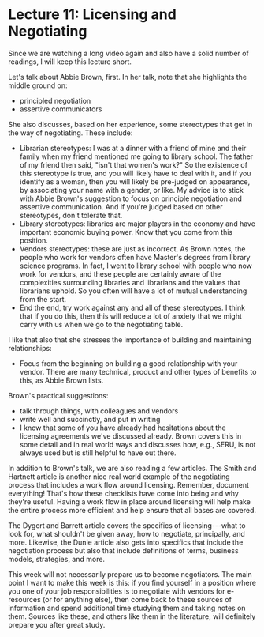 # Lecture 11: Licensing and Negotiating

Since we are watching a long video again and also have a solid number of
readings, I will keep this lecture short.

Let's talk about Abbie Brown, first. In her talk, note that she highlights the
middle ground on:

* principled negotiation
* assertive communicators

She also discusses, based on her experience, some stereotypes that get in the
way of negotiating. These include:

* Librarian stereotypes: I was at a dinner with a friend of mine and their
  family when my friend mentioned me going to library school. The father of my
  friend then said, "isn't that women's work?" So the existence of this
  stereotype is true, and you will likely have to deal with it, and if you
  identify as a woman, then you will likely be pre-judged on appearance, by
  associating your name with a gender, or like. My advice is to stick with
  Abbie Brown's suggestion to focus on principle negotiation and assertive
  communication. And if you're judged based on other stereotypes, don't
  tolerate that.
* Library stereotypes: libraries are major players in the economy and have
  important economic buying power. Know that you come from this position.
* Vendors stereotypes: these are just as incorrect. As Brown notes, the people
  who work for vendors often have Master's degrees from library science
  programs. In fact, I went to library school with people who now work for
  vendors, and these people are certainly aware of the complexities surrounding
  libraries and librarians and the values that librarians uphold. So you often
  will have a lot of mutual understanding from the start.
* End the end, try work against any and all of these stereotypes. I think that
  if you do this, then this will reduce a lot of anxiety that we might carry
  with us when we go to the negotiating table.

I like that also that she stresses the importance of building and maintaining
relationships:

* Focus from the beginning on building a good relationship with your vendor.
  There are many technical, product and other types of benefits to this, as
  Abbie Brown lists.

Brown's practical suggestions:

* talk through things, with colleagues and vendors
* write well and succinctly, and put in writing
* I know that some of you have already had hesitations about the licensing
  agreements we've discussed already. Brown covers this in some detail and in
  real world ways and discusses how, e.g., SERU, is not always used but is
  still helpful to have out there.

In addition to Brown's talk, we are also reading a few articles. The Smith and
Hartnett article is another nice real world example of the negotiating process
that includes a work flow around licensing. Remember, document everything!
That's how these checklists have come into being and why they're useful. Having
a work flow in place around licensing will help make the entire process more
efficient and help ensure that all bases are covered.

The Dygert and Barrett article covers the specifics of licensing---what to look
for, what shouldn't be given away, how to negotiate, principally, and more.
Likewise, the Dunie article also gets into specifics that include the
negotiation process but also that include definitions of terms, business
models, strategies, and more.

This week will not necessarily prepare us to become negotiators. The main point
I want to make this week is this: if you find yourself in a position where you
one of your job responsibilities is to negotiate with vendors for e-resources
(or for anything else), then come back to these sources of information and
spend additional time studying them and taking notes on them. Sources like
these, and others like them in the literature, will definitely prepare you
after great study.
